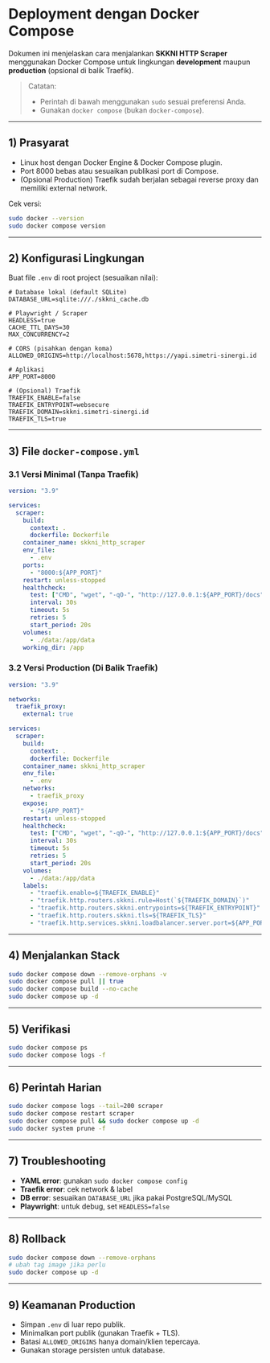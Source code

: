 # Deployment dengan Docker Compose

Dokumen ini menjelaskan cara menjalankan **SKKNI HTTP Scraper** menggunakan Docker Compose untuk lingkungan **development** maupun **production** (opsional di balik Traefik).

> Catatan:
> - Perintah di bawah menggunakan `sudo` sesuai preferensi Anda.
> - Gunakan `docker compose` (bukan `docker-compose`).

---

## 1) Prasyarat

- Linux host dengan Docker Engine & Docker Compose plugin.
- Port 8000 bebas atau sesuaikan publikasi port di Compose.
- (Opsional Production) Traefik sudah berjalan sebagai reverse proxy dan memiliki external network.

Cek versi:
```bash
sudo docker --version
sudo docker compose version
```

---

## 2) Konfigurasi Lingkungan

Buat file `.env` di root project (sesuaikan nilai):

```env
# Database lokal (default SQLite)
DATABASE_URL=sqlite:///./skkni_cache.db

# Playwright / Scraper
HEADLESS=true
CACHE_TTL_DAYS=30
MAX_CONCURRENCY=2

# CORS (pisahkan dengan koma)
ALLOWED_ORIGINS=http://localhost:5678,https://yapi.simetri-sinergi.id

# Aplikasi
APP_PORT=8000

# (Opsional) Traefik
TRAEFIK_ENABLE=false
TRAEFIK_ENTRYPOINT=websecure
TRAEFIK_DOMAIN=skkni.simetri-sinergi.id
TRAEFIK_TLS=true
```

---

## 3) File `docker-compose.yml`

### 3.1 Versi Minimal (Tanpa Traefik)

```yaml
version: "3.9"

services:
  scraper:
    build:
      context: .
      dockerfile: Dockerfile
    container_name: skkni_http_scraper
    env_file:
      - .env
    ports:
      - "8000:${APP_PORT}"
    restart: unless-stopped
    healthcheck:
      test: ["CMD", "wget", "-qO-", "http://127.0.0.1:${APP_PORT}/docs"]
      interval: 30s
      timeout: 5s
      retries: 5
      start_period: 20s
    volumes:
      - ./data:/app/data
    working_dir: /app
```

### 3.2 Versi Production (Di Balik Traefik)

```yaml
version: "3.9"

networks:
  traefik_proxy:
    external: true

services:
  scraper:
    build:
      context: .
      dockerfile: Dockerfile
    container_name: skkni_http_scraper
    env_file:
      - .env
    networks:
      - traefik_proxy
    expose:
      - "${APP_PORT}"
    restart: unless-stopped
    healthcheck:
      test: ["CMD", "wget", "-qO-", "http://127.0.0.1:${APP_PORT}/docs"]
      interval: 30s
      timeout: 5s
      retries: 5
      start_period: 20s
    volumes:
      - ./data:/app/data
    labels:
      - "traefik.enable=${TRAEFIK_ENABLE}"
      - "traefik.http.routers.skkni.rule=Host(`${TRAEFIK_DOMAIN}`)"
      - "traefik.http.routers.skkni.entrypoints=${TRAEFIK_ENTRYPOINT}"
      - "traefik.http.routers.skkni.tls=${TRAEFIK_TLS}"
      - "traefik.http.services.skkni.loadbalancer.server.port=${APP_PORT}"
```

---

## 4) Menjalankan Stack

```bash
sudo docker compose down --remove-orphans -v
sudo docker compose pull || true
sudo docker compose build --no-cache
sudo docker compose up -d
```

---

## 5) Verifikasi

```bash
sudo docker compose ps
sudo docker compose logs -f
```

---

## 6) Perintah Harian

```bash
sudo docker compose logs --tail=200 scraper
sudo docker compose restart scraper
sudo docker compose pull && sudo docker compose up -d
sudo docker system prune -f
```

---

## 7) Troubleshooting

- **YAML error**: gunakan `sudo docker compose config`
- **Traefik error**: cek network & label
- **DB error**: sesuaikan `DATABASE_URL` jika pakai PostgreSQL/MySQL
- **Playwright**: untuk debug, set `HEADLESS=false`

---

## 8) Rollback

```bash
sudo docker compose down --remove-orphans
# ubah tag image jika perlu
sudo docker compose up -d
```

---

## 9) Keamanan Production

- Simpan `.env` di luar repo publik.
- Minimalkan port publik (gunakan Traefik + TLS).
- Batasi `ALLOWED_ORIGINS` hanya domain/klien tepercaya.
- Gunakan storage persisten untuk database.
